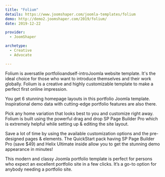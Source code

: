 ```yaml
---
title: "Folium"
details: https://www.joomshaper.com/joomla-templates/folium
demo: http://demo2.joomshaper.com/2019/folium/
date: 2019-12-22

provider:
  - JoomShaper

archetype:
  - Creative
  - Advocate

---
```


Folium is aversatile portfolioandself-introJoomla website template. It's the ideal choice for those who want to introduce themselves and their work globally. Folium is a creative and highly customizable template to make a perfect first online impression.

You get 6 stunning homepage layouts in this portfolio Joomla template. Inspirational demo data with cutting-edge portfolio features are also there.

Pick any home variation that looks best to you and customize right away. Folium is built using the powerful drag and drop SP Page Builder Pro which is extremely helpful while setting up & editing the site layout.

Save a lot of time by using the available customization options and the pre-designed pages & elements. The QuickStart pack having SP Page Builder Pro (save $49) and Helix Ultimate inside allow you to get the stunning demo appearance in minutes!

This modern and classy Joomla portfolio template is perfect for persons who expect an excellent portfolio site in a few clicks. It’s a go-to option for anybody needing a portfolio site.



